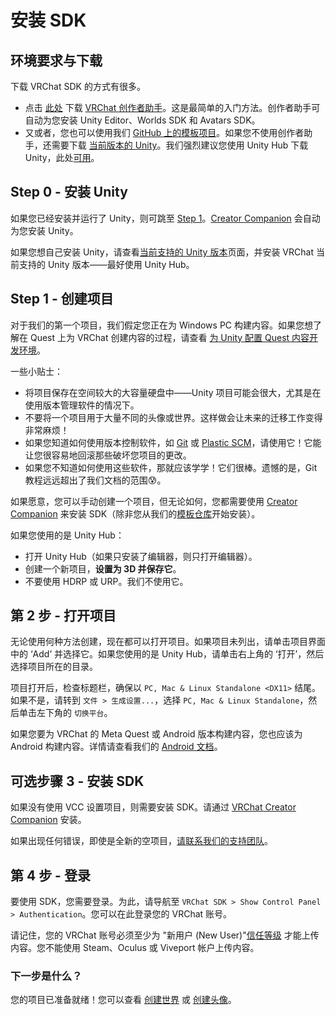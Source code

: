 # 安装 SDK

## 环境要求与下载

下载 VRChat SDK 的方式有很多。

- 点击 [此处](https://vrchat.com/download/vcc) 下载 [VRChat 创作者助手](https://vcc.docs.vrchat.com/)。这是最简单的入门方法。创作者助手可自动为您安装 Unity Editor、Worlds SDK 和 Avatars SDK。
- 又或者，您也可以使用我们 [GitHub 上的模板项目](../../vcc.docs.vrchat.com/guides/using-project-template-repos.md)。如果您不使用创作者助手，还需要下载 [当前版本的 Unity](/creators.vrchat.com/sdk/current-unity-version.md)。我们强烈建议您使用 Unity Hub 下载 Unity，此处[可用](./current-unity-version.md)。

## Step 0 - 安装 Unity

如果您已经安装并运行了 Unity，则可跳至 [Step 1](/creators.vrchat.com/sdk/.md#step-1---创建项目)。[Creator Companion](../../vcc.docs.vrchat.com/index.md) 会自动为您安装 Unity。

如果您想自己安装 Unity，请查看[当前支持的 Unity 版本](/creators.vrchat.com/sdk/current-unity-version)页面，并安装 VRChat 当前支持的 Unity 版本——最好使用 Unity Hub。

## Step 1 - 创建项目

对于我们的第一个项目，我们假定您正在为 Windows PC 构建内容。如果您想了解在 Quest 上为 VRChat 创建内容的过程，请查看 [为 Unity 配置 Quest 内容开发环境](/creators.vrchat.com/platforms/android/setting-up-unity-for-creating-quest-content.md)。

一些小贴士：

- 将项目保存在空间较大的大容量硬盘中——Unity 项目可能会很大，尤其是在使用版本管理软件的情况下。
- 不要将一个项目用于大量不同的头像或世界。这样做会让未来的迁移工作变得非常麻烦！
- 如果您知道如何使用版本控制软件，如 [Git](https://git-scm.com/) 或 [Plastic SCM](https://www.plasticscm.com/)，请使用它！它能让您很容易地回滚那些破坏您项目的更改。
- 如果您不知道如何使用这些软件，那就应该学学！它们很棒。遗憾的是，Git 教程远远超出了我们文档的范围😰。

如果愿意，您可以手动创建一个项目，但无论如何，您都需要使用 [Creator Companion](/vcc.docs.vrchat.com/index.md) 来安装 SDK（除非您从我们的[模板仓库](https://vcc.docs.vrchat.com/guides/using-project-template-repos)开始安装）。

如果您使用的是 Unity Hub：

- 打开 Unity Hub（如果只安装了编辑器，则只打开编辑器）。
- 创建一个新项目，**设置为 3D 并保存它**。
- 不要使用 HDRP 或 URP。我们不使用它。

## 第 2 步 - 打开项目

无论使用何种方法创建，现在都可以打开项目。如果项目未列出，请单击项目界面中的 ‘Add’ 并选择它。如果您使用的是 Unity Hub，请单击右上角的 ‘打开’，然后选择项目所在的目录。

项目打开后，检查标题栏，确保以 `PC, Mac & Linux Standalone <DX11>` 结尾。如果不是，请转到 `文件 > 生成设置...`，选择 `PC, Mac & Linux Standalone`，然后单击左下角的 `切换平台`。

如果您要为 VRChat 的 Meta Quest 或 Android 版本构建内容，您也应该为 Android 构建内容。详情请查看我们的 [Android 文档](/creators.vrchat.com/platforms/android/)。

## 可选步骤 3 - 安装 SDK

如果没有使用 VCC 设置项目，则需要安装 SDK。请通过 [VRChat Creator Companion](/vcc.docs.vrchat.com/guides/getting-started.md) 安装。

如果出现任何错误，即使是全新的空项目，[请联系我们的支持团队](https://vrch.at/support)。

## 第 4 步 - 登录

要使用 SDK，您需要登录。为此，请导航至   `VRChat SDK > Show Control Panel > Authentication`。您可以在此登录您的 VRChat 账号。

请记住，您的 VRChat 账号必须至少为 "新用户 (New User)"[信任等级](/docs.vrchat.com/SYSTEM/vrchat-safety-and-trust-system.md) 才能上传内容。您不能使用 Steam、Oculus 或 Viveport 帐户上传内容。

### 下一步是什么？

您的项目已准备就绪！您可以查看 [创建世界](/creators.vrchat.com/worlds/) 或 [创建头像](/creators.vrchat.com/avatars/)。